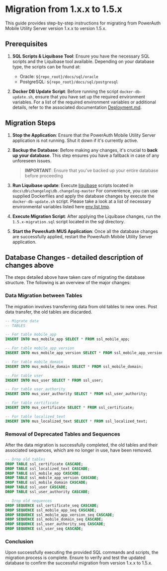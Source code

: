 # Migration from 1.x.x to 1.5.x

This guide provides step-by-step instructions for migrating from PowerAuth Mobile Utility Server version 1.x.x to
version 1.5.x.

## Prerequisites

1. **SQL Scripts & Liquibase Tool**: Ensure you have the necessary SQL scripts and the Liquibase tool available.
   Depending on your database type, the scripts can be found at:

    - Oracle: `${repo_root}/docs/sql/oracle`
    - PostgreSQL: `${repo_root}/docs/sql/postgresql`


2. **Docker DB Update Script**: Before running the script `docker-db-update.sh`, ensure that you have set up the
   required environment variables. For a list of the required environment variables or additional details, refer to the
   associated documentation [Deployment.md](Deployment.md).

## Migration Steps

1. **Stop the Application**: Ensure that the PowerAuth Mobile Utility Server application is not running. Shut it down if
   it's currently active.


2. **Backup the Database**: Before making any changes, it's crucial to **back up your database**. This step ensures you have
   a fallback in case of any unforeseen issues.

   > **IMPORTANT**: Ensure that you've backed up your entire database before proceeding


3. **Run Liquibase update**:  Execute [liquibase](https://www.liquibase.com/download) scripts located in `docs\db\changelog\db.changelog-master` For convenience, you can use supplied Dockerfiles and apply the database changes by execute the `docker-db-update.sh` script.
   Please take a look at a list of necessary environmental variables listed
   here [env.list.tmp](../deploy/env.list.tmp).


4. **Execute Migration Script**: After applying the Liquibase changes, run the `1.5.x-migration.sql` script
   located in the sql directory.


5. **Start the PowerAuth MUS Application**: Once all the database changes are successfully applied, restart the
   PowerAuth Mobile Utility Server application.

## Database Changes - detailed description of changes above

The steps detailed above have taken care of migrating the database structure. The following is an overview of the major
changes:


### Data Migration between Tables

The migration involves transferring data from old tables to new ones. Post data transfer, the old tables are discarded.

```sql
-- Migrate data
-- TABLES

-- For table mobile_app
INSERT INTO mus_mobile_app SELECT * FROM ssl_mobile_app;

-- For table mobile_app_version
INSERT INTO mus_mobile_app_version SELECT * FROM ssl_mobile_app_version;

-- For table mobile_domain
INSERT INTO mus_mobile_domain SELECT * FROM ssl_mobile_domain;

-- For table user
INSERT INTO mus_user SELECT * FROM ssl_user;

-- For table user_authority
INSERT INTO mus_user_authority SELECT * FROM ssl_user_authority;

-- For table certificate
INSERT INTO mus_certificate SELECT * FROM ssl_certificate;

-- For table localized_text
INSERT INTO mus_localized_text SELECT * FROM ssl_localized_text;
```

### Removal of Deprecated Tables and Sequences

After the data migration is successfully completed, the old tables and their associated sequences, which are no longer
in use, have been removed.

```sql
-- Drop old tables
DROP TABLE ssl_certificate CASCADE;
DROP TABLE ssl_localized_text CASCADE;
DROP TABLE ssl_mobile_app CASCADE;
DROP TABLE ssl_mobile_app_version CASCADE;
DROP TABLE ssl_mobile_domain CASCADE;
DROP TABLE ssl_user CASCADE;
DROP TABLE ssl_user_authority CASCADE;

-- Drop old sequences
DROP SEQUENCE ssl_certificate_seq CASCADE;
DROP SEQUENCE ssl_mobile_app_seq CASCADE;
DROP SEQUENCE ssl_mobile_app_version_seq CASCADE;
DROP SEQUENCE ssl_mobile_domain_seq CASCADE;
DROP SEQUENCE ssl_user_authority_seq CASCADE;
DROP SEQUENCE ssl_user_seq CASCADE;

```

### Conclusion

Upon successfully executing the provided SQL commands and scripts, the migration process is complete. Ensure to verify
and test the updated database to confirm the successful migration from version 1.x.x to 1.5.x.